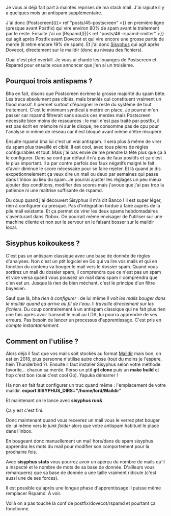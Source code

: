 Je vous ai déjà fait part à maintes reprises de ma stack mail.
J'ai rajouté il y a quelques mois un antispam supplémentaire.

J'ai donc [Postscreen]({{< ref "posts/45-postscreen" >}} en première ligne (presque avant Postfix) qui vire environ 80% de spam avant le traitement par le reste.
Ensuite j'ai un [Rspamd]({{< ref "posts/46-rspamd-rmilter" >}} qui agit après Postfix avant Dovecot et qui vire encore une grosse partie de merde (il retire encore 19% de spam).
Et j'ai donc [Sisyphus](https://github.com/carlostrub/sisyphus) qui agit après Dovecot, directement sur le maildir (donc au niveau des fichiers).

Ouai c'est ptet overkill.
Je vous ai chanté les louanges de Postscreen et Rspamd pour ensuite vous annoncer que j'en ai un troisième.

## Pourquoi trois antispams ?

Bha en fait, disons que Postscreen écrème la grosse majorité du spam bête.
Les trucs absolument pas ciblés, mals branlés qui constituent vraiment un flood massif.
Il permet surtout d'épargner le reste du système de tout traitement.
C'est le minimum syndical à mettre en place.
Je pourrai m'en passer car rspamd filtrerait sans soucis ces merdes mais Postscreen nécessite bien moins de ressources : le mail n'est pas traité par postfix, il est pas écrit en mémoire ni sur le disque, ne consomme pas de cpu pour l'analyse ni même de réseau car il est bloqué avant même d'être récuperé.

Ensuite rspamd bha lui c'est un vrai antispam.
Il sera plus à même de virer du spam plus travaillé et ciblé.
Il est cool, avec tous pleins de règles configurables et tout.
Mais j'ai pas envie de me prendre la tête plus que ça à le configurer.
Dans sa conf par défaut il n'a pas de faux positifs et ça c'est le plus important.
Il a par contre parfois des faux négatifs malgré le fait d'avoir diminué le score nécessaire pour se faire rejeter.
Et là quand je dis excpetionnelement ça veux dire un mail ou deux par semaines qui passe dans l'Inbox au lieu du spam.
Je pourrai ajuster les règlages un peu mieux ajouter des conditions, modifier des scores mais j'avoue que j'ai pas trop la patience ni une maîtrise suffisante de rspamd.

Du coup quand j'ai découvert Sisyphus il m'a dit Banco !
Il est super léger, rien à configurer ou presque.
Pas d'intégration tordue à faire auprès de la pile mail existante.
Et ça permet de virer les deux spams hebdomadaires s'aventurant dans l'Inbox.
On pourrait même envisager de l'utiliser sur une machine cliente et non sur le serveur en le faisant bosser sur le maildir local.

## Sisyphus koikoukess ?

C'est pas un antispam classique avec une base de donnée de règles d'analyses.
Non c'est un ptit logiciel en Go qui va lire vos mails et qui en fonction du contenu va bouger le mail vers le dossier spam.
Quand vous sortirez un mail du dossier spam, il comprendra que ce n'est pas un spam et vice versa quand vous poussez un mail dans spam il comprendra que c'en est un.
Jusque là rien de bien méchant, c'est le principe d'un filtre bayesien.

Sauf que là, bha *rien à configurer* : de lui même *il voit les mails bouger dans le maildir quand ça arrive au fil de l'eau*.
Il *travaille directement sur les fichiers*.
Du coup contrairement à un antispam classique qui ne fait plus rien une fois après avoir transmit le mail au LDA, lui pourra apprendre de ses erreurs.
Pas besoin de lancer un processus d'apprentissage.
C'est pris en *compte instantannément*.

## Comment on l'utilise ?

Alors déjà il faut que vos mails soit stockés au format [Maildir](https://en.wikipedia.org/wiki/Maildir) mais bon, on est en 2018, plus personne n'utilise autre chose (tout du moins je l'espère, hein Thunderbird ?).
Ensuite il faut installer Sisyphus selon votre méthode favorite… chacun sa merde.
Perso un ptit **git clone** puis un **make build** et hop c'est bon (ouai c'est cool Go).
Yapuka démarrer !

Ha non en fait faut configurer un truc quand même : l'emplacement de votre maildir.
**export SISYPHUS_DIRS="/home/lord/Maildir"**

Et maintenant on le lance avec **sisyphus run&**.

Ça y est c'est fini.

Donc maintenant quand vous recevrez un mail vous le verrez ptet bouger de lui même vers le *junk folder* alors que votre antispam habituel le place dans l'inbox.

En bougeant donc manuellement un mail hors/dans du spam sisyphus apprendra les mots du mail pour modifier son comportement pour la prochaine fois.

Avec **sisyphus stats** vous pourrez avoir un aperçu du nombre de mails qu'il a inspecté et le nombre de mots de sa base de donnée.
D'ailleurs vous remarquerez que sa base de donnée a une taille vraiment ridicule (c'est aussi une de ses forces).

Il est possible qu'après une longue phase d'apprentissage il puisse même remplacer Rspamd.
À voir.

Voilà on a pas touché la conf de postfix/dovecot/rspamd et pourtant ça fonctionne.


